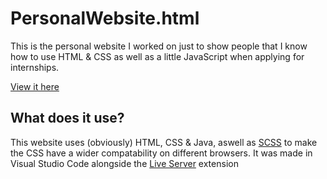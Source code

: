 # PersonalWebsite.html
This is the personal website I worked on just to show people that I know how to use HTML &amp; CSS as well as a little JavaScript when applying for internships.

[View it here](https://frrinz.github.io/PersonalWebsite.html/)

## What does it use?
This website uses (obviously) HTML, CSS & Java, aswell as [SCSS](https://sass-lang.com/) to make the CSS have a wider compatability on different browsers. It was made in Visual Studio Code alongside the [Live Server](https://marketplace.visualstudio.com/items?itemName=ritwickdey.LiveServer) extension
